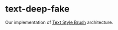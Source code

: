 # text-deep-fake
Our implementation of [Text Style Brush](https://arxiv.org/pdf/2106.08385.pdf) architecture.
